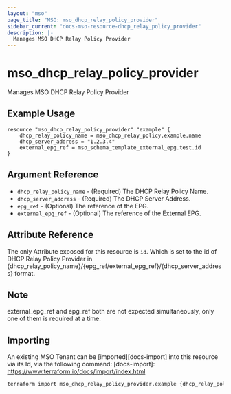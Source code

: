 ```yaml
---
layout: "mso"
page_title: "MSO: mso_dhcp_relay_policy_provider"
sidebar_current: "docs-mso-resource-dhcp_relay_policy_provider"
description: |-
  Manages MSO DHCP Relay Policy Provider
---
```


# mso_dhcp_relay_policy_provider

Manages MSO DHCP Relay Policy Provider

## Example Usage

```hcl
resource "mso_dhcp_relay_policy_provider" "example" {
    dhcp_relay_policy_name = mso_dhcp_relay_policy.example.name
    dhcp_server_address = "1.2.3.4"
    external_epg_ref = mso_schema_template_external_epg.test.id
}

```

## Argument Reference
- `dhcp_relay_policy_name` - (Required) The DHCP Relay Policy Name.
- `dhcp_server_address` - (Required) The DHCP Server Address.
- `epg_ref` - (Optional) The reference of the EPG.
- `external_epg_ref` - (Optional) The reference of the External EPG.


## Attribute Reference

The only Attribute exposed for this resource is `id`. Which is set to the id of DHCP Relay Policy Provider in {dhcp_relay_policy_name}/{epg_ref/external_epg_ref}/{dhcp_server_address} format.

## Note

external_epg_ref and epg_ref both are not expected simultaneously, only one of them is required at a time.

## Importing

An existing MSO Tenant can be [imported][docs-import] into this resource via its Id, via the following command: [docs-import]: <https://www.terraform.io/docs/import/index.html>

```bash
terraform import mso_dhcp_relay_policy_provider.example {dhcp_relay_policy_name}/{epg_ref/external_epg_ref}/{dhcp_server_address}
```